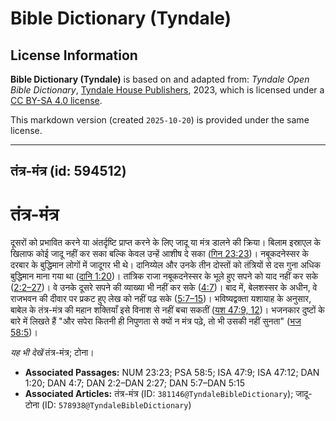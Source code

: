 # Bible Dictionary (Tyndale)

## License Information

**Bible Dictionary (Tyndale)** is based on and adapted from: _Tyndale Open Bible Dictionary_, [Tyndale House Publishers](https://tyndaleopenresources.com/), 2023, which is licensed under a [CC BY-SA 4.0 license](https://creativecommons.org/licenses/by-sa/4.0/legalcode.en).

This markdown version (created `2025-10-20`) is provided under the same license.



--------------------------------

## तंत्र-मंत्र (id: 594512)

तंत्र\-मंत्र
============

दूसरों को प्रभावित करने या अंतर्दृष्टि प्राप्त करने के लिए जादू या मंत्र डालने की क्रिया। बिलाम इस्राएल के खिलाफ कोई जादू नहीं कर सका बल्कि केवल उन्हें आशीष दे सका ([गिन 23:23](https://ref.ly/Num23:23))। नबूकदनेस्सर के दरबार के बुद्धिमान लोगों में जादूगर भी थे। दानिय्येल और उनके तीन दोस्तों को तंत्रियों से दस गुना अधिक बुद्धिमान माना गया था ([दानि 1:20](https://ref.ly/Dan1:20))। तांत्रिक राजा नबूकदनेस्सर के भूले हुए सपने को याद नहीं कर सके ([2:2–27](https://ref.ly/Dan2:2-Dan2:27))। वे उनके दूसरे सपने की व्याख्या भी नहीं कर सके ([4:7](https://ref.ly/Dan4:7))। बाद में, बेलशस्सर के अधीन, वे राजभवन की दीवार पर प्रकट हुए लेख को नहीं पढ़ सके ([5:7–15](https://ref.ly/Dan5:7-Dan5:15))। भविष्यद्वक्ता यशायाह के अनुसार, बाबेल के तंत्र\-मंत्र की महान शक्तियाँ इसे विनाश से नहीं बचा सकतीं ([यश 47:9, 12](https://ref.ly/Isa47:9,Isa47:12))। भजनकार दुष्टों के बारे में लिखते हैं "और सपेरा कितनी ही निपुणता से क्यों न मंत्र पढ़े, तो भी उसकी नहीं सुनता" ([भज 58:5](https://ref.ly/Ps58:5))।

*यह भी देखें*  तंत्र\-मंत्र; टोना।

* **Associated Passages:** NUM 23:23; PSA 58:5; ISA 47:9; ISA 47:12; DAN 1:20; DAN 4:7; DAN 2:2–DAN 2:27; DAN 5:7–DAN 5:15
* **Associated Articles:** तंत्र-मंत्र (ID: `381146@TyndaleBibleDictionary`); जादू-टोना (ID: `578938@TyndaleBibleDictionary`)

